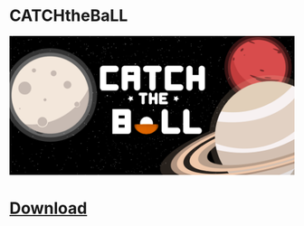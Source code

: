 # CATCHtheBaLL
<img src="description.png" />

# <a href="https://play.google.com/store/apps/details?id=com.nicedev.catchtheball">Download</a>
